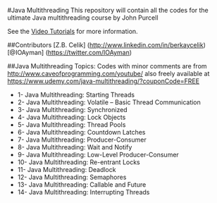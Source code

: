 
#Java Multithreading
This repository will contain all the codes for the ultimate Java multithreading course by John Purcell

See the [Video Tutorials](https://www.udemy.com/java-multithreading/)
for more information.

##Contributors
[Z.B. Celik] (http://www.linkedin.com/in/berkaycelik)  
[@IOAyman] (https://twitter.com/IOAyman)


##Java Multithreading Topics:
Codes with minor comments are from http://www.caveofprogramming.com/youtube/  also freely available at https://www.udemy.com/java-multithreading/?couponCode=FREE


- 1- Java Multithreading: Starting Threads
- 2- Java Multithreading: Volatile – Basic Thread Communication
- 3- Java Multithreading: Synchronized
- 4- Java Multithreading: Lock Objects
- 5- Java Multithreading: Thread Pools
- 6- Java Multithreading: Countdown Latches
- 7- Java Multithreading: Producer-Consumer
- 8- Java Multithreading: Wait and Notify
- 9- Java Multithreading: Low-Level Producer-Consumer
- 10- Java Multithreading: Re-entrant Locks
- 11- Java Multithreading: Deadlock
- 12- Java Multithreading: Semaphores
- 13- Java Multithreading: Callable and Future
- 14- Java Multithreading: Interrupting Threads
